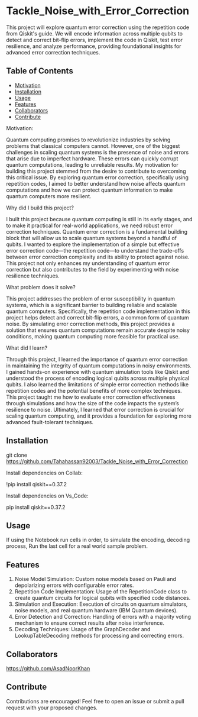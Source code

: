 # Tackle_Noise_with_Error_Correction
 This project will explore quantum error correction using the repetition code from Qiskit's guide. We will encode information across multiple qubits to detect and correct bit-flip errors, implement the code in Qiskit, test error resilience, and analyze performance, providing foundational insights for advanced error correction techniques.

## Table of Contents

- [Motivation](#Motivation)
- [Installation](#installation)
- [Usage](#usage)
- [Features](#Features)
- [Collaborators](#Collaborators)
- [Contribute](#Contribute)

Motivation:

Quantum computing promises to revolutionize industries by solving problems that classical computers cannot. However, one of the biggest challenges in scaling quantum systems is the presence of noise and errors that arise due to imperfect hardware. These errors can quickly corrupt quantum computations, leading to unreliable results. My motivation for building this project stemmed from the desire to contribute to overcoming this critical issue. By exploring quantum error correction, specifically using repetition codes, I aimed to better understand how noise affects quantum computations and how we can protect quantum information to make quantum computers more resilient.

Why did I build this project?

I built this project because quantum computing is still in its early stages, and to make it practical for real-world applications, we need robust error correction techniques. Quantum error correction is a fundamental building block that will allow us to scale quantum systems beyond a handful of qubits. I wanted to explore the implementation of a simple but effective error correction code—the repetition code—to understand the trade-offs between error correction complexity and its ability to protect against noise. This project not only enhances my understanding of quantum error correction but also contributes to the field by experimenting with noise resilience techniques.

What problem does it solve?

This project addresses the problem of error susceptibility in quantum systems, which is a significant barrier to building reliable and scalable quantum computers. Specifically, the repetition code implementation in this project helps detect and correct bit-flip errors, a common form of quantum noise. By simulating error correction methods, this project provides a solution that ensures quantum computations remain accurate despite noisy conditions, making quantum computing more feasible for practical use.

What did I learn?

Through this project, I learned the importance of quantum error correction in maintaining the integrity of quantum computations in noisy environments. I gained hands-on experience with quantum simulation tools like Qiskit and understood the process of encoding logical qubits across multiple physical qubits. I also learned the limitations of simple error correction methods like repetition codes and the potential benefits of more complex techniques. This project taught me how to evaluate error correction effectiveness through simulations and how the size of the code impacts the system’s resilience to noise. Ultimately, I learned that error correction is crucial for scaling quantum computing, and it provides a foundation for exploring more advanced fault-tolerant techniques.

## Installation

git clone https://github.com/Tahahassan92003/Tackle_Noise_with_Error_Correction

Install dependencies on Collab:

!pip install qiskit==0.37.2

Install dependencies on Vs_Code:

pip install qiskit==0.37.2

## Usage
If using the Notebook run cells in order, to simulate the encoding, decoding process, Run the last cell for a real world sample problem.

## Features
1. Noise Model Simulation: Custom noise models based on Pauli and depolarizing errors with configurable error rates.
2. Repetition Code Implementation: Usage of the RepetitionCode class to create quantum circuits for logical qubits with 
   specified code distances.
3. Simulation and Execution: Execution of circuits on quantum simulators, noise models, and real quantum hardware (IBM 
   Quantum devices).
4. Error Detection and Correction: Handling of errors with a majority voting mechanism to ensure correct results after noise 
   interference.
5. Decoding Techniques: Usage of the GraphDecoder and LookupTableDecoding methods for processing and correcting errors.

## Collaborators

https://github.com/AsadNoorKhan

## Contribute

Contributions are encouraged! Feel free to open an issue or submit a pull request with your proposed changes.

